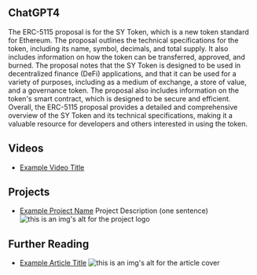 ## ChatGPT4

The ERC-5115 proposal is for the SY Token, which is a new token standard for Ethereum. The proposal outlines the technical specifications for the token, including its name, symbol, decimals, and total supply. It also includes information on how the token can be transferred, approved, and burned. The proposal notes that the SY Token is designed to be used in decentralized finance (DeFi) applications, and that it can be used for a variety of purposes, including as a medium of exchange, a store of value, and a governance token. The proposal also includes information on the token's smart contract, which is designed to be secure and efficient. Overall, the ERC-5115 proposal provides a detailed and comprehensive overview of the SY Token and its technical specifications, making it a valuable resource for developers and others interested in using the token.

## Videos

- [Example Video Title](https://www.youtube.com/watch?v=TDGq4aeevgY)

## Projects

- [Example Project Name](https://xxxx.xxx/xxxxx) Project Description (one sentence) ![this is an img's alt for the project logo](https://xxxx.xxx/project-logo.xxx)

## Further Reading

- [Example Article Title](https://xxxx.xxx/xxxxx) ![this is an img's alt for the article cover](https://xxxx.xxx/article-cover.xxx)
